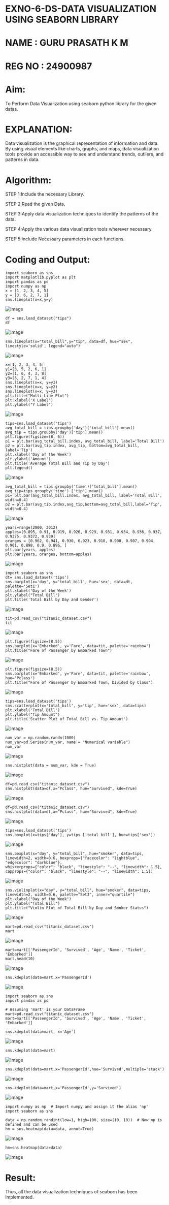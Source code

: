 # EXNO-6-DS-DATA VISUALIZATION USING SEABORN LIBRARY

# NAME : GURU PRASATH K M
# REG NO : 24900987

# Aim:
  To Perform Data Visualization using seaborn python library for the given datas.

# EXPLANATION:
Data visualization is the graphical representation of information and data. By using visual elements like charts, graphs, and maps, data visualization tools provide an accessible way to see and understand trends, outliers, and patterns in data.

# Algorithm:
STEP 1:Include the necessary Library.

STEP 2:Read the given Data.

STEP 3:Apply data visualization techniques to identify the patterns of the data.

STEP 4:Apply the various data visualization tools wherever necessary.

STEP 5:Include Necessary parameters in each functions.


# Coding and Output:
```
import seaborn as sns
import matplotlib.pyplot as plt
import pandas as pd
import numpy as np
x = [1, 2, 3, 4, 5]
y = [3, 6, 2, 7, 1]
sns.lineplot(x=x,y=y)
```
![image](https://github.com/user-attachments/assets/4637091a-300a-4b05-b2b3-d40116f6cb45)
```
df = sns.load_dataset("tips")
df
```
![image](https://github.com/user-attachments/assets/7ac5aaf9-3407-4e1f-95ab-06b5e877dec1)

```
sns.lineplot(x="total_bill",y="tip", data=df, hue="sex", linestyle='solid', legend="auto")
```
![image](https://github.com/user-attachments/assets/b2afcc0e-49c9-4933-827c-27f87ca9961b)
```
x=[1, 2, 3, 4, 5]
y1=[3, 5, 2, 6, 1]
y2=[1, 6, 4, 3, 8]
y3=[5, 2, 7, 1, 4]
sns.lineplot(x=x, y=y1)
sns.lineplot(x=x, y=y2)
sns.lineplot(x=x, y=y3)
plt.title("Multi-Line Plot")
plt.xlabel('X Label')
plt.ylabel("Y Label")
```
![image](https://github.com/user-attachments/assets/ea9b3276-1367-4885-9f1a-87bc26285260)
```
tips=sns.load_dataset('tips')
avg_total_bill = tips.groupby('day')['total_bill'].mean()
avg_tip = tips.groupby('day')['tip'].mean()
plt.figure(figsize=(8, 6))
p1 = plt.bar(avg_total_bill.index, avg_total_bill, label='Total Bill')
p2 = plt.bar(avg_tip.index, avg_tip, bottom=avg_total_bill, label='Tip')
plt.xlabel('Day of the Week')
plt.ylabel('Amount')
plt.title('Average Total Bill and Tip by Day')
plt.legend()
```
![image](https://github.com/user-attachments/assets/3d7c2768-176d-4fd4-9801-78cd469cadfe)
```
avg_total_bill = tips.groupby('time')['total_bill'].mean() 
avg_tip=tips.groupby('time') ['tip'].mean()
p1= plt.bar(avg_total_bill.index, avg_total_bill, label='Total Bill', width=0.4)
p2 = plt.bar(avg_tip.index,avg_tip,bottom=avg_total_bill,label='Tip', width=0.4)
```
![image](https://github.com/user-attachments/assets/6c851984-1d73-4ee7-a2da-d70184281de7)
```
years=range(2000, 2012)
apples=[0.895, 0.91, 0.919, 0.926, 0.929, 0.931, 0.934, 0.936, 0.937, 0.9375, 0.9372, 0.939] 
oranges = [0.962, 0.941, 0.930, 0.923, 0.918, 0.908, 0.907, 0.904, 0.901, 0.898, 0.9, 0.896, ]
plt.bar(years, apples)
plt.bar(years, oranges, bottom=apples)
```
![image](https://github.com/user-attachments/assets/9f33b52f-668b-420b-9d16-e8beed6b2ad3)
```
import seaborn as sns
dt= sns.load_dataset('tips')
sns.barplot(x='day', y='total_bill', hue='sex', data=dt, palette='Set1')
plt.xlabel('Day of the Week')
plt.ylabel("Total Bill")
plt.title('Total Bill by Day and Gender')
```
![image](https://github.com/user-attachments/assets/0d62f0d9-b615-4517-a3a5-19cbb80fc5ea)
```
tit=pd.read_csv("titanic_dataset.csv")
tit
```
![image](https://github.com/user-attachments/assets/a93fd8d7-af3b-4d5a-ac8f-6cb7f1872cb0)
```
plt.figure(figsize=(8,5))
sns.barplot(x='Embarked', y='Fare', data=tit, palette='rainbow') 
plt.title("Fare of Passenger by Embarked Town")
```
![image](https://github.com/user-attachments/assets/c408b72c-640a-45e2-a90d-695a4dc0b8f1)
```
plt.figure(figsize=(8,5))
sns.barplot(x='Embarked', y='Fare', data=tit, palette='rainbow', hue='Pclass') 
plt.title("Fare of Passenger by Embarked Town, Divided by Class")
```
![image](https://github.com/user-attachments/assets/56c23bec-234a-453e-9865-6ad1e6e02dd8)
```
tips=sns.load_dataset('tips')
sns.scatterplot(x='total_bill', y='tip', hue='sex', data=tips)
plt.xlabel('Total Bill')
plt.ylabel("Tip Amount")
plt.title('Scatter Plot of Total Bill vs. Tip Amount')
```
![image](https://github.com/user-attachments/assets/c2ccf89a-4c63-400a-b81b-92b2950dc54d)
```
num_var = np.random.randn(1000)
num_var=pd.Series(num_var, name = "Numerical variable")
num_var
```
![image](https://github.com/user-attachments/assets/5a6eb151-2711-4dd6-80ca-f3e0dbde56ce)
```
sns.histplot(data = num_var, kde = True)
```
![image](https://github.com/user-attachments/assets/8385766a-4811-4492-ac0e-419723d59a21)
```
df=pd.read_csv("titanic_dataset.csv")
sns.histplot(data=df,x="Pclass", hue="Survived", kde=True)
```
![image](https://github.com/user-attachments/assets/bd4fd0d7-f350-40c2-916f-3b96d60f13f4)
```
df=pd.read_csv("titanic_dataset.csv")
sns.histplot(data=df,x="Pclass", hue="Survived", kde=True)
```
![image](https://github.com/user-attachments/assets/41cb4555-96af-4444-bbde-3e7998ae72a1)
```
tips=sns.load_dataset('tips')
sns.boxplot(x=tips['day'], y=tips ['total_bill'], hue=tips['sex'])
```
![image](https://github.com/user-attachments/assets/23fa353a-5508-4d3b-898a-224bcba27454)
```
sns.boxplot(x="day", y="total_bill", hue="smoker", data=tips, linewidth=2, width=0.6, boxprops={"facecolor": "lightblue", "edgecolor": "darkblue"},
whiskerprops={"color": "black", "linestyle": "--", "linewidth": 1.5}, capprops={"color": "black", "linestyle": "--", "linewidth": 1.5})
```
![image](https://github.com/user-attachments/assets/8ca3d295-5b74-498f-916d-e67b8418e620)
```
sns.violinplot(x="day", y="total_bill", hue="smoker", data=tips, linewidth=2, width=0.6, palette="Set3", inner="quartile")
plt.xlabel("Day of the Week")
plt.ylabel("Total Bill")
plt.title("Violin Plot of Total Bill by Day and Smoker Status")
```
![image](https://github.com/user-attachments/assets/5fd55764-1aa8-4839-be28-ce0fa984ed42)
```
mart=pd.read_csv("titanic_dataset.csv")
mart
```
![image](https://github.com/user-attachments/assets/8c030d68-38e1-4b82-8a7d-4f8ffb920409)
```
mart=mart[['PassengerId', 'Survived', 'Age', 'Name', 'Ticket', 'Embarked']] 
mart.head(10)
```
![image](https://github.com/user-attachments/assets/8491d5b4-ecc4-456c-8e6d-fdce3bc750d0)
```
sns.kdeplot(data=mart,x='PassengerId')
```
![image](https://github.com/user-attachments/assets/111b83af-1487-45af-9eed-9f6af39db760)
```
import seaborn as sns
import pandas as pd

# Assuming 'mart' is your DataFrame
mart=pd.read_csv("titanic_dataset.csv")
mart=mart[['PassengerId', 'Survived', 'Age', 'Name', 'Ticket', 'Embarked']]

sns.kdeplot(data=mart, x='Age')
```
![image](https://github.com/user-attachments/assets/b4e22b7e-b4fc-4135-b77e-2482a8fa8939)
```
sns.kdeplot(data=mart)
```
![image](https://github.com/user-attachments/assets/b5c76ac5-5249-4c71-9672-8be0aecac514)
```
sns.kdeplot(data=mart,x='PassengerId',hue='Survived',multiple='stack')
```
![image](https://github.com/user-attachments/assets/984a6fa3-80b6-4378-9eb0-c72770c13bd0)
```
sns.kdeplot(data=mart,x='PassengerId',y='Survived')
```
![image](https://github.com/user-attachments/assets/d3471dbc-1029-4124-9155-f3c637442f7f)
```
import numpy as np  # Import numpy and assign it the alias 'np'
import seaborn as sns

data = np.random.randint(low=1, high=100, size=(10, 10))  # Now np is defined and can be used
hm = sns.heatmap(data=data, annot=True)
```
![image](https://github.com/user-attachments/assets/ea6fc737-21e9-4f8c-bd4d-d837402f13f0)
```
hm=sns.heatmap(data=data)
```
![image](https://github.com/user-attachments/assets/1b138467-f118-48f2-b8c8-b5dd487da6dd)








# Result:
 Thus, all the data visualization techniques of seaborn has been implemented.
